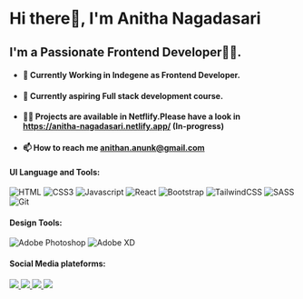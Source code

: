 # Hi there👋, I'm Anitha Nagadasari


## I'm a Passionate Frontend Developer👩‍💻.

- #### 🔭 Currently Working in Indegene as Frontend Developer.
- #### 🌱 Currently aspiring Full stack development course.
- #### 👨‍💻 Projects are available in Netflify.Please have a look in https://anitha-nagadasari.netlify.app/ (In-progress)
- #### 📫 How to reach me anithan.anunk@gmail.com


#### UI Language and Tools:

![HTML](https://img.shields.io/badge/HTML5-E34F26?style=for-the-badge&logo=html5&logoColor=white) ![CSS3](https://img.shields.io/badge/css3-%231572B6.svg?style=for-the-badge&logo=css3&logoColor=white) ![Javascript](https://img.shields.io/badge/JavaScript-F7DF1E?style=for-the-badge&logo=javascript&logoColor=black)  ![React](https://img.shields.io/badge/react-%2320232a.svg?style=for-the-badge&logo=react&logoColor=%2361DAFB) ![Bootstrap](https://img.shields.io/badge/bootstrap-%23563D7C.svg?style=for-the-badge&logo=bootstrap&logoColor=white) ![TailwindCSS](https://img.shields.io/badge/tailwindcss-%2338B2AC.svg?style=for-the-badge&logo=tailwind-css&logoColor=white) ![SASS](https://img.shields.io/badge/SASS-hotpink.svg?style=for-the-badge&logo=SASS&logoColor=white) ![Git](https://img.shields.io/badge/git-%23F05033.svg?style=for-the-badge&logo=git&logoColor=white)


#### Design Tools:

![Adobe Photoshop](https://img.shields.io/badge/adobe%20photoshop-%2331A8FF.svg?style=for-the-badge&logo=adobe%20photoshop&logoColor=white) ![Adobe XD](https://img.shields.io/badge/Adobe%20XD-470137?style=for-the-badge&logo=Adobe%20XD&logoColor=#FF61F6) 	

#### Social Media plateforms:

<a href ="mailto:anitha.nagadasarik95@gmail.com" target="_blank"><img src="https://img.shields.io/badge/Gmail-D14836?style=for-the-badge&logo=gmail&logoColor=white"/> </a>
<a href ="#" target="_blank"><img src="https://img.shields.io/badge/linkedin-%230077B5.svg?style=for-the-badge&logo=linkedin&logoColor=white"/> </a>
<a href ="#" target="_blank"><img src="https://img.shields.io/badge/Twitter-%231DA1F2.svg?style=for-the-badge&logo=Twitter&logoColor=white"/> </a>
<a href ="#" target="_blank"><img src="ttps://img.shields.io/badge/Instagram-%23E4405F.svg?style=for-the-badge&logo=Instagram&logoColor=white"/> </a>


<!---
anitha-nagadasarink/anitha-nagadasarink is a ✨ special ✨ repository because its `README.md` (this file) appears on your GitHub profile.
You can click the Preview link to take a look at your changes.
--->
